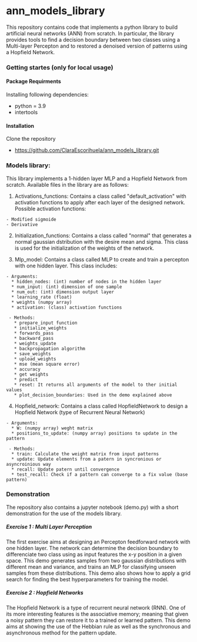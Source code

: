 # ann_models_library

This repository contains code that implements a python library to build artificial neural networks (ANN) from scratch. In particular, the library provides tools to find a decision boundary between two classes using a Multi-layer Percepton and to restored a denoised version of patterns using a Hopfield Network. 

### Getting startes (only for local usage)
#### Package Requirments

Installing following dependencies:
- python = 3.9
- intertools

#### Installation
Clone the repository

* https://github.com/ClaraEscorihuela/ann_models_library.git


### Models library:

This library implements a 1-hidden layer MLP and a Hopfield Network from scratch. Available files in the library are as follows:

  1. Activations_functions: Contains a class called "default_activation" with activation functions to apply after each layer of the designed network. Possible activation functions:
  
    - Modified sigmoide
    - Derivative
                          
  2. Initialization_functions: Contains a class called "normal" that generates a normal gaussian dstribution with the desire mean and sigma. This class is used for the                                    initialization of the weights of the network. 
  
  3. Mlp_model: Contains a class called MLP to create and train a percepton with one hidden layer. This class includes:
                             
    - Arguments:
      * hidden_nodes: (int) number of nodes in the hidden layer
      * num_input: (int) dimension of one sample
      * num_out: (int) dimension output layer 
      * learning_rate (float)
      * weights (numpy array)
      * activation: (class) activation functions

     - Methods:
       * prepare_input function
       * initialize_weights
       * forwards_pass
       * backward_pass
       * weights_update
       * backpropagation algorithm
       * save_weights 
       * upload_weights
       * mse (mean square error)
       * accuracy 
       * get weights
       * predict
       * reset: It returns all arguments of the model to ther initial values
       * plot_decision_boundaries: Used in the demo explained above

  4. Hopfield_network: Contains a class called HopfieldNetwork to design a Hopfield Network (type of Recurrent Neural Network)
                              
    - Arguments:
      * W: (numpy array) weght matrix
      * positions_to_update: (numpy array) positions to update in the pattern 

     - Methods:
      * train: Calculate the weight matrix from input patterns
      * update: Update elements from a patern in syncronious or asyncroinious way
      * recall: Update patern until convergence
      * test_recall: Check if a pattern can converge to a fix value (base pattern)
                              
### Demonstration
The repository also contains a jupyter notebook (demo.py) with a short demonstration for the use of the models library. 
 
##### Exercise 1 : Multi Layer Perception 
The first exercise aims at designing an Percepton feedforward network with one hidden layer. The network can determine the decision boundary to differenciate two class using as input features the x-y position in a given space. This demo generates samples from two gaussian distributions with different mean and variance, and trains an MLP for classifying unseen samples from these distributions. This demo also shows how to apply a grid search for finding the best hyperparameters for training the model.
 
##### Exercise 2 : Hopfield Networks
The Hopfield Network is a type of recurrent neural network (RNN). One of its more interesting features is the associative memory; meaning that given a noisy pattern they can restore it to a trained or learned pattern. This demo aims at showing the use of the Hebbian rule as well as the synchronous and asynchronous method for the pattern update. 
 
                              
                              
                              
                              


